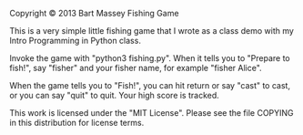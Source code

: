 Copyright © 2013 Bart Massey
Fishing Game

This is a very simple little fishing game that I wrote as a
class demo with my Intro Programming in Python class.

Invoke the game with "python3 fishing.py". When it tells you
to "Prepare to fish!", say "fisher" and your fisher name,
for example "fisher Alice".

When the game tells you to "Fish!", you can hit return or
say "cast" to cast, or you can say "quit" to quit. Your high
score is tracked.

This work is licensed under the "MIT License". Please see
the file COPYING in this distribution for license terms.
